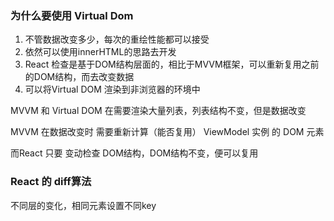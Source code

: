 ### 为什么要使用 Virtual Dom

1. 不管数据改变多少，每次的重绘性能都可以接受
2. 依然可以使用innerHTML的思路去开发
3. React 检查是基于DOM结构层面的，相比于MVVM框架，可以重新复用之前的DOM结构，而去改变数据
4. 可以将Virtual DOM 渲染到非浏览器的环境中

MVVM 和 Virtual DOM 在需要渲染大量列表，列表结构不变，但是数据改变

MVVM 在数据改变时 需要重新计算（能否复用） ViewModel 实例 的 DOM 元素

而React 只要 变动检查 DOM结构，DOM结构不变，便可以复用

### React 的 diff算法

不同层的变化，相同元素设置不同key